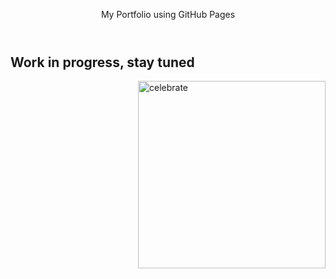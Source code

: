 <header>

<!--
  <<< Author notes: Course header >>>
  Include a 1280×640 image, course title in sentence case, and a concise description in emphasis.
  In your repository settings: enable template repository, add your 1280×640 social image, auto delete head branches.
  Add your open source license, GitHub uses MIT license.
-->

My Portfolio using GitHub Pages

</header>

<!--
  <<< Author notes: Finish >>>
  Review what we learned, ask for feedback, provide next steps.
-->

## Work in progress, stay tuned

<img src=https://octodex.github.com/images/constructocat2.jpg alt=celebrate width=300 align=right>
